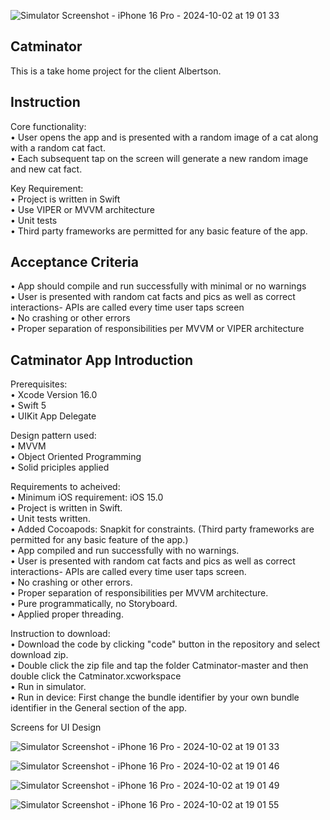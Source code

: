 ![Simulator Screenshot - iPhone 16 Pro - 2024-10-02 at 19 01 33](https://github.com/user-attachments/assets/bbbbe50b-eca1-4571-96d6-72353bc709a4)<br /> 
## Catminator
This is a take home project for the client Albertson.<br />

## Instruction
Core functionality:<br />
• User opens the app and is presented with a random image of a cat along with a random cat fact.<br />
• Each subsequent tap on the screen will generate a new random image and new cat fact.<br /> 

Key Requirement:<br />
• Project is written in Swift<br />
• Use VIPER or MVVM architecture<br />
• Unit tests<br />
• Third party frameworks are permitted for any basic feature of the app.<br /> 

## Acceptance Criteria
• App should compile and run successfully with minimal or no warnings <br /> 
• User is presented with random cat facts and pics as well as correct interactions- APIs are called every time user taps screen<br />
• No crashing or other errors<br />
• Proper separation of responsibilities per MVVM or VIPER architecture<br />

## Catminator App Introduction
Prerequisites:<br />
• Xcode Version 16.0<br />
• Swift 5<br />
• UIKit App Delegate<br />

Design pattern used:<br />
• MVVM<br />
• Object Oriented Programming<br />
• Solid priciples applied<br />

Requirements to acheived:<br />
• Minimum iOS requirement: iOS 15.0<br />
• Project is written in Swift.<br />
• Unit tests written.<br />
• Added Cocoapods: Snapkit for constraints. (Third party frameworks are permitted for any basic feature of the app.)<br /> 
• App compiled and run successfully with no warnings.<br />
• User is presented with random cat facts and pics as well as correct interactions- APIs are called every time user taps screen.<br />
• No crashing or other errors.<br />
• Proper separation of responsibilities per MVVM architecture.<br />
• Pure programmatically, no Storyboard. <br />
• Applied proper threading.<br />

Instruction to download:<br />
• Download the code by clicking "code" button in the repository and select download zip.<br />
• Double click the zip file and tap the folder Catminator-master and then double click the Catminator.xcworkspace<br />
• Run in simulator.<br />
• Run in device: First change the bundle identifier by your own bundle identifier in the General section of the app.<br />

Screens for UI Design<br />
 
![Simulator Screenshot - iPhone 16 Pro - 2024-10-02 at 19 01 33](https://github.com/user-attachments/assets/53f6d835-ca8b-4fe3-94d1-ee8d3573d65e)

![Simulator Screenshot - iPhone 16 Pro - 2024-10-02 at 19 01 46](https://github.com/user-attachments/assets/31da77f7-1f49-4aa0-bde5-6389deeaaadf)

![Simulator Screenshot - iPhone 16 Pro - 2024-10-02 at 19 01 49](https://github.com/user-attachments/assets/7e618bc8-620c-44fe-9060-11361c08c8c4)

![Simulator Screenshot - iPhone 16 Pro - 2024-10-02 at 19 01 55](https://github.com/user-attachments/assets/dc72dea9-bb49-44e2-a6c3-a82f3cb46cd4)
